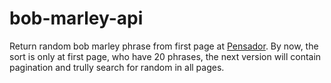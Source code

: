 # bob-marley-api

Return random bob marley phrase from first page at [Pensador](https://www.pensador.com/frases_de_bob_marley/).
By now, the sort is only at first page, who have 20 phrases, the next version will contain pagination and trully search for random in all pages.
